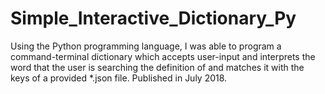# Simple_Interactive_Dictionary_Py
Using the Python programming language, I was able to program a command-terminal dictionary which accepts user-input and interprets the word that the user is searching the definition of and matches it with the keys of a provided *.json file. Published in July 2018.
